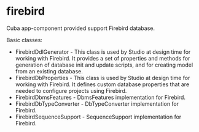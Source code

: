 # firebird
Cuba app-component provided support Firebird database.

Basic classes:

* FirebirdDdlGenerator - This class is used by Studio at design time for working with Firebird.
It provides a set of properties and methods for generation of database init and update scripts, and for creating model from an existing database.
* FirebirdDbProperties - This class is used by Studio at design time for working with Firebird. 
It defines custom database properties that are needed to configure projects using Firebird.
* FirebirdDbmsFeatures - DbmsFeatures implementation for Firebird.
* FirebirdDbTypeConverter - DbTypeConverter implementation for Firebird.
* FirebirdSequenceSupport - SequenceSupport implementation for Firebird.
